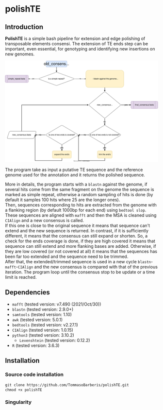 # polishTE

## Introduction

**PolishTE** is a simple bash pipeline for extension and edge polishing of transposable elements consensi. The extension of TE ends step can be important, even essential, for genotyping and identifying new insertions on new genomes.

![](assets/workflow.svg)

The program take as input a putative TE sequence and the reference genome used for the annotation and it returns the polished sequence. 

More in details, the program starts with a `blastn` against the genome, if several hits come from the same fragment on the genome the sequence is marked as simple repeat, otherwise a random sampling of hits is done (by default it samples 100 hits where 25 are the longer ones). <br>
Then, sequences corresponding to hits are extracted from the genome with a flanking region (by default 1000bp for each end) using `bedtool slop`. These sequences are aligned with `mafft` and then the MSA is cleaned using `CIAlign` and a new consensus is called. <br>
If this one is close to the original sequence it means that sequence can't extend and the new sequence is returned. In contrast, if it is sufficiently different, it means that the consensus can still expand or shorten. So, a check for the ends coverage is done, if they are high covered it means that sequence can still extend and more flanking bases are added. Otherwise, if they are low covered (or not covered at all) it means that the sequences has been far too extended and the sequence need to be trimmed. <br>
After that, the extended/trimmed sequence is used in a new cycle `blastn`-`mafft`-`CIAlign` and the new consensus is compared with that of the previous iteration. The program loop until the consensus stop to be update or a time limit is reached.


## Dependencies

- `mafft` (tested version: v7.490 (2021/Oct/30))
- `blastn` (tested version: 2.9.0+)
- `samtools` (tested version: 1.10)
- `awk` (tested version: 5.0.1)
- `bedtools` (tested version: v2.27.1)
- `CIAlign` (tested version: 1.0.15)
- `python3` (tested version: 3.10.2)
    - `Levenshtein` (tested version: 0.12.2)
- `R` (tested version: 3.6.3)


## Installation

### Source code installation

```
git clone https://github.com/TommasoBarberis/polishTE.git
chmod +x polishTE
```

### Singularity

